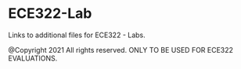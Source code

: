 # ECE322-Lab
Links to additional files for ECE322 - Labs.

@Copyright 2021
All rights reserved. ONLY TO BE USED FOR ECE322 EVALUATIONS.
